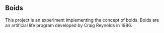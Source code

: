 Boids 
-
This project is an experiment implementing the concept of boids. Boids are an artificial life program developed by Craig Reynolds in 1986.
